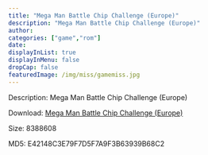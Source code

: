 ```yaml
---
title: "Mega Man Battle Chip Challenge (Europe)"
description: "Mega Man Battle Chip Challenge (Europe)"
author: 
categories: ["game","rom"]
date: 
displayInList: true
displayInMenu: false
dropCap: false
featuredImage: /img/miss/gamemiss.jpg
---
```


Description: Mega Man Battle Chip Challenge (Europe)

Download: <a style="text-decoration:underline;" href="https://mega.nz/#!DWIUCISR!kkZekyRCaZ8tbVK000fGmTom-7Dwbh1K4JkrgLy1CvQ" target = "_blank" rel = "nofollow" > Mega Man Battle Chip Challenge (Europe)</a>

Size: 8388608

MD5: E42148C3E79F7D5F7A9F3B63939B68C2

